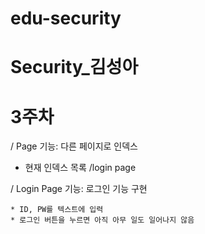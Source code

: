 # edu-security
# Security_김성아
# 3주차

/ Page
기능: 다른 페이지로 인덱스

* 현재 인덱스 목록
    /login page


/ Login Page
기능: 로그인 기능 구현

    * ID, PW를 텍스트에 입력
    * 로그인 버튼을 누르면 아직 아무 일도 일어나지 않음